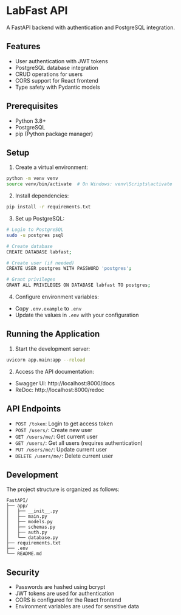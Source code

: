 # LabFast API

A FastAPI backend with authentication and PostgreSQL integration.

## Features

- User authentication with JWT tokens
- PostgreSQL database integration
- CRUD operations for users
- CORS support for React frontend
- Type safety with Pydantic models

## Prerequisites

- Python 3.8+
- PostgreSQL
- pip (Python package manager)

## Setup

1. Create a virtual environment:
```bash
python -m venv venv
source venv/bin/activate  # On Windows: venv\Scripts\activate
```

2. Install dependencies:
```bash
pip install -r requirements.txt
```

3. Set up PostgreSQL:
```bash
# Login to PostgreSQL
sudo -u postgres psql

# Create database
CREATE DATABASE labfast;

# Create user (if needed)
CREATE USER postgres WITH PASSWORD 'postgres';

# Grant privileges
GRANT ALL PRIVILEGES ON DATABASE labfast TO postgres;
```

4. Configure environment variables:
- Copy `.env.example` to `.env`
- Update the values in `.env` with your configuration

## Running the Application

1. Start the development server:
```bash
uvicorn app.main:app --reload
```

2. Access the API documentation:
- Swagger UI: http://localhost:8000/docs
- ReDoc: http://localhost:8000/redoc

## API Endpoints

- `POST /token`: Login to get access token
- `POST /users/`: Create new user
- `GET /users/me/`: Get current user
- `GET /users/`: Get all users (requires authentication)
- `PUT /users/me/`: Update current user
- `DELETE /users/me/`: Delete current user

## Development

The project structure is organized as follows:

```
FastAPI/
├── app/
│   ├── __init__.py
│   ├── main.py
│   ├── models.py
│   ├── schemas.py
│   ├── auth.py
│   └── database.py
├── requirements.txt
├── .env
└── README.md
```

## Security

- Passwords are hashed using bcrypt
- JWT tokens are used for authentication
- CORS is configured for the React frontend
- Environment variables are used for sensitive data 